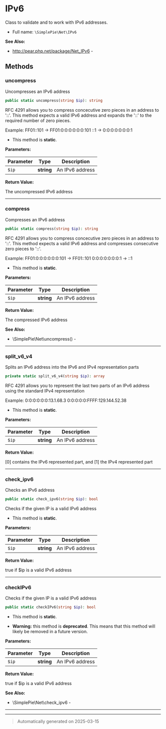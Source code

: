 
# IPv6

Class to validate and to work with IPv6 addresses.



* Full name: `\SimplePie\Net\IPv6`

**See Also:**

* http://pear.php.net/package/Net_IPv6 - 




## Methods


### uncompress

Uncompresses an IPv6 address

```php
public static uncompress(string $ip): string
```

RFC 4291 allows you to compress concecutive zero pieces in an address to
'::'. This method expects a valid IPv6 address and expands the '::' to
the required number of zero pieces.

Example:  FF01::101   ->  FF01:0:0:0:0:0:0:101
          ::1         ->  0:0:0:0:0:0:0:1

* This method is **static**.




**Parameters:**

| Parameter | Type | Description |
|-----------|------|-------------|
| `$ip` | **string** | An IPv6 address |


**Return Value:**

The uncompressed IPv6 address




***

### compress

Compresses an IPv6 address

```php
public static compress(string $ip): string
```

RFC 4291 allows you to compress concecutive zero pieces in an address to
'::'. This method expects a valid IPv6 address and compresses consecutive
zero pieces to '::'.

Example:  FF01:0:0:0:0:0:0:101   ->  FF01::101
          0:0:0:0:0:0:0:1        ->  ::1

* This method is **static**.




**Parameters:**

| Parameter | Type | Description |
|-----------|------|-------------|
| `$ip` | **string** | An IPv6 address |


**Return Value:**

The compressed IPv6 address




**See Also:**

* \SimplePie\Net\uncompress() - 

***

### split_v6_v4

Splits an IPv6 address into the IPv6 and IPv4 representation parts

```php
private static split_v6_v4(string $ip): array
```

RFC 4291 allows you to represent the last two parts of an IPv6 address
using the standard IPv4 representation

Example:  0:0:0:0:0:0:13.1.68.3
          0:0:0:0:0:FFFF:129.144.52.38

* This method is **static**.




**Parameters:**

| Parameter | Type | Description |
|-----------|------|-------------|
| `$ip` | **string** | An IPv6 address |


**Return Value:**

[0] contains the IPv6 represented part, and [1] the IPv4 represented part




***

### check_ipv6

Checks an IPv6 address

```php
public static check_ipv6(string $ip): bool
```

Checks if the given IP is a valid IPv6 address

* This method is **static**.




**Parameters:**

| Parameter | Type | Description |
|-----------|------|-------------|
| `$ip` | **string** | An IPv6 address |


**Return Value:**

true if $ip is a valid IPv6 address




***

### checkIPv6

Checks if the given IP is a valid IPv6 address

```php
public static checkIPv6(string $ip): bool
```



* This method is **static**.


* **Warning:** this method is **deprecated**. This means that this method will likely be removed in a future version.



**Parameters:**

| Parameter | Type | Description |
|-----------|------|-------------|
| `$ip` | **string** | An IPv6 address |


**Return Value:**

true if $ip is a valid IPv6 address




**See Also:**

* \SimplePie\Net\check_ipv6 - 

***


***
> Automatically generated on 2025-03-15
